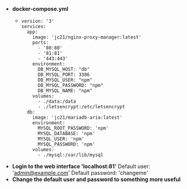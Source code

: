 - **docker-compose.yml**
	- ```
	  version: '3'
	  services:
	    app:
	      image: 'jc21/nginx-proxy-manager:latest'
	      ports:
	        - '80:80'
	        - '81:81'
	        - '443:443'
	      environment:
	        DB_MYSQL_HOST: "db"
	        DB_MYSQL_PORT: 3306
	        DB_MYSQL_USER: "npm"
	        DB_MYSQL_PASSWORD: "npm"
	        DB_MYSQL_NAME: "npm"
	      volumes:
	        - ./data:/data
	        - ./letsencrypt:/etc/letsencrypt
	    db:
	      image: 'jc21/mariadb-aria:latest'
	      environment:
	        MYSQL_ROOT_PASSWORD: 'npm'
	        MYSQL_DATABASE: 'npm'
	        MYSQL_USER: 'npm'
	        MYSQL_PASSWORD: 'npm'
	      volumes:
	        - ./mysql:/var/lib/mysql
	  ```
- **Login to the web interface 'localhost:81'**
  Default user: 'admin@example.com'
  Default password: 'changeme'
- **Change the default user and password to something more useful**